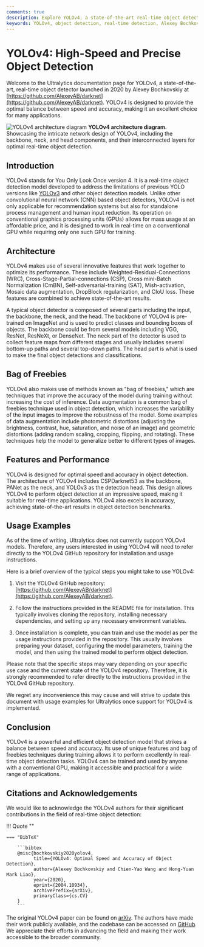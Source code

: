 ```yaml
---
comments: true
description: Explore YOLOv4, a state-of-the-art real-time object detection model by Alexey Bochkovskiy. Discover its architecture, features, and performance.
keywords: YOLOv4, object detection, real-time detection, Alexey Bochkovskiy, neural networks, machine learning, computer vision
---
```


# YOLOv4: High-Speed and Precise Object Detection

Welcome to the Ultralytics documentation page for YOLOv4, a state-of-the-art, real-time object detector launched in 2020 by Alexey Bochkovskiy at [https://github.com/AlexeyAB/darknet](https://github.com/AlexeyAB/darknet). YOLOv4 is designed to provide the optimal balance between speed and accuracy, making it an excellent choice for many applications.

![YOLOv4 architecture diagram](https://user-images.githubusercontent.com/26833433/246185689-530b7fe8-737b-4bb0-b5dd-de10ef5aface.png) **YOLOv4 architecture diagram**. Showcasing the intricate network design of YOLOv4, including the backbone, neck, and head components, and their interconnected layers for optimal real-time object detection.

## Introduction

YOLOv4 stands for You Only Look Once version 4. It is a real-time object detection model developed to address the limitations of previous YOLO versions like [YOLOv3](yolov3.md) and other object detection models. Unlike other convolutional neural network (CNN) based object detectors, YOLOv4 is not only applicable for recommendation systems but also for standalone process management and human input reduction. Its operation on conventional graphics processing units (GPUs) allows for mass usage at an affordable price, and it is designed to work in real-time on a conventional GPU while requiring only one such GPU for training.

## Architecture

YOLOv4 makes use of several innovative features that work together to optimize its performance. These include Weighted-Residual-Connections (WRC), Cross-Stage-Partial-connections (CSP), Cross mini-Batch Normalization (CmBN), Self-adversarial-training (SAT), Mish-activation, Mosaic data augmentation, DropBlock regularization, and CIoU loss. These features are combined to achieve state-of-the-art results.

A typical object detector is composed of several parts including the input, the backbone, the neck, and the head. The backbone of YOLOv4 is pre-trained on ImageNet and is used to predict classes and bounding boxes of objects. The backbone could be from several models including VGG, ResNet, ResNeXt, or DenseNet. The neck part of the detector is used to collect feature maps from different stages and usually includes several bottom-up paths and several top-down paths. The head part is what is used to make the final object detections and classifications.

## Bag of Freebies

YOLOv4 also makes use of methods known as "bag of freebies," which are techniques that improve the accuracy of the model during training without increasing the cost of inference. Data augmentation is a common bag of freebies technique used in object detection, which increases the variability of the input images to improve the robustness of the model. Some examples of data augmentation include photometric distortions (adjusting the brightness, contrast, hue, saturation, and noise of an image) and geometric distortions (adding random scaling, cropping, flipping, and rotating). These techniques help the model to generalize better to different types of images.

## Features and Performance

YOLOv4 is designed for optimal speed and accuracy in object detection. The architecture of YOLOv4 includes CSPDarknet53 as the backbone, PANet as the neck, and YOLOv3 as the detection head. This design allows YOLOv4 to perform object detection at an impressive speed, making it suitable for real-time applications. YOLOv4 also excels in accuracy, achieving state-of-the-art results in object detection benchmarks.

## Usage Examples

As of the time of writing, Ultralytics does not currently support YOLOv4 models. Therefore, any users interested in using YOLOv4 will need to refer directly to the YOLOv4 GitHub repository for installation and usage instructions.

Here is a brief overview of the typical steps you might take to use YOLOv4:

1. Visit the YOLOv4 GitHub repository: [https://github.com/AlexeyAB/darknet](https://github.com/AlexeyAB/darknet).

2. Follow the instructions provided in the README file for installation. This typically involves cloning the repository, installing necessary dependencies, and setting up any necessary environment variables.

3. Once installation is complete, you can train and use the model as per the usage instructions provided in the repository. This usually involves preparing your dataset, configuring the model parameters, training the model, and then using the trained model to perform object detection.

Please note that the specific steps may vary depending on your specific use case and the current state of the YOLOv4 repository. Therefore, it is strongly recommended to refer directly to the instructions provided in the YOLOv4 GitHub repository.

We regret any inconvenience this may cause and will strive to update this document with usage examples for Ultralytics once support for YOLOv4 is implemented.

## Conclusion

YOLOv4 is a powerful and efficient object detection model that strikes a balance between speed and accuracy. Its use of unique features and bag of freebies techniques during training allows it to perform excellently in real-time object detection tasks. YOLOv4 can be trained and used by anyone with a conventional GPU, making it accessible and practical for a wide range of applications.

## Citations and Acknowledgements

We would like to acknowledge the YOLOv4 authors for their significant contributions in the field of real-time object detection:

!!! Quote ""

    === "BibTeX"

        ```bibtex
        @misc{bochkovskiy2020yolov4,
              title={YOLOv4: Optimal Speed and Accuracy of Object Detection},
              author={Alexey Bochkovskiy and Chien-Yao Wang and Hong-Yuan Mark Liao},
              year={2020},
              eprint={2004.10934},
              archivePrefix={arXiv},
              primaryClass={cs.CV}
        }
        ```

The original YOLOv4 paper can be found on [arXiv](https://arxiv.org/abs/2004.10934). The authors have made their work publicly available, and the codebase can be accessed on [GitHub](https://github.com/AlexeyAB/darknet). We appreciate their efforts in advancing the field and making their work accessible to the broader community.
